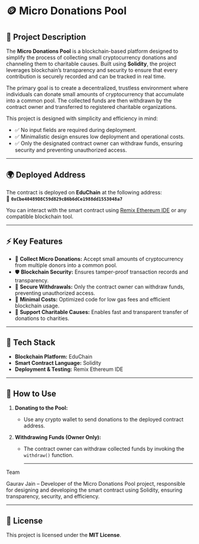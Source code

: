 # 🪙 Micro Donations Pool

## 📜 Project Description  
The **Micro Donations Pool** is a blockchain-based platform designed to simplify the process of collecting small cryptocurrency donations and channeling them to charitable causes. Built using **Solidity**, the project leverages blockchain’s transparency and security to ensure that every contribution is securely recorded and can be tracked in real time.  

The primary goal is to create a decentralized, trustless environment where individuals can donate small amounts of cryptocurrency that accumulate into a common pool. The collected funds are then withdrawn by the contract owner and transferred to registered charitable organizations.  

This project is designed with simplicity and efficiency in mind:  
- ✅ No input fields are required during deployment.  
- ✅ Minimalistic design ensures low deployment and operational costs.  
- ✅ Only the designated contract owner can withdraw funds, ensuring security and preventing unauthorized access.  

---

## 🌍 Deployed Address  
The contract is deployed on **EduChain** at the following address:  
📍 **`0xCbe40489D8C59d829cB6b6dCe1988dd1553048a7`**  

You can interact with the smart contract using [Remix Ethereum IDE](https://remix.ethereum.org/) or any compatible blockchain tool.  

---

## ⚡ Key Features  
- 💸 **Collect Micro Donations:** Accept small amounts of cryptocurrency from multiple donors into a common pool.  
- 🛡️ **Blockchain Security:** Ensures tamper-proof transaction records and transparency.  
- 🔐 **Secure Withdrawals:** Only the contract owner can withdraw funds, preventing unauthorized access.  
- 💼 **Minimal Costs:** Optimized code for low gas fees and efficient blockchain usage.  
- 🌱 **Support Charitable Causes:** Enables fast and transparent transfer of donations to charities.  

---

## 🧩 Tech Stack  
- **Blockchain Platform:** EduChain  
- **Smart Contract Language:** Solidity  
- **Deployment & Testing:** Remix Ethereum IDE  

---

## 🚀 How to Use  
1. **Donating to the Pool:**  
   - Use any crypto wallet to send donations to the deployed contract address.  
   
2. **Withdrawing Funds (Owner Only):**  
   - The contract owner can withdraw collected funds by invoking the `withdraw()` function.
  
     ---
Team

Gaurav Jain – Developer of the Micro Donations Pool project, responsible for designing and developing the smart contract using Solidity, ensuring transparency, security, and efficiency.

---

## 📝 License  
This project is licensed under the **MIT License**.  
